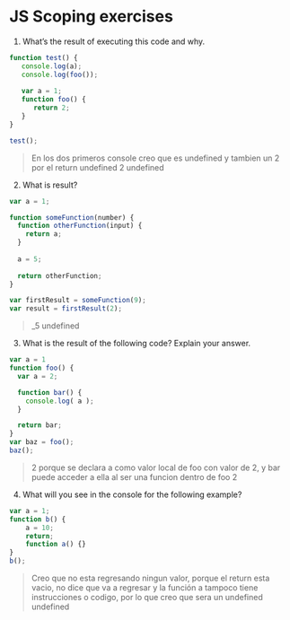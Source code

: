 # JS Scoping exercises

1. What’s the result of executing this code and why.
  ```js
  function test() {
     console.log(a);
     console.log(foo());
     
     var a = 1;
     function foo() {
        return 2;
     }
  }
  
  test();
  ```

> En los dos primeros console creo que es undefined y tambien un 2 por el return
> undefined
  2
  undefined


2. What is result?
  ```js
  var a = 1; 
  
  function someFunction(number) {
    function otherFunction(input) {
      return a;
    }
    
    a = 5;
    
    return otherFunction;
  }
  
  var firstResult = someFunction(9);
  var result = firstResult(2);
  ```
> _5
> undefined


3. What is the result of the following code? Explain your answer.
  ```js
  var a = 1
  function foo() {
    var a = 2;

    function bar() {
      console.log( a );
    }

    return bar;
  }
  var baz = foo();
  baz();
  ``` 
> 2 porque se declara a como valor local de foo con valor de 2, y bar puede acceder a ella al ser una funcion dentro de foo
> 2


4. What will you see in the console for the following example?
  ```js
  var a = 1; 
  function b() { 
      a = 10; 
      return; 
      function a() {} 
  } 
  b(); 
  ```

> Creo que no esta regresando ningun valor, porque el return esta vacio, no dice que va a regresar y la función a tampoco tiene instrucciones o codigo, por lo que creo que sera un undefined
> undefined
